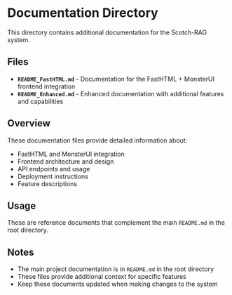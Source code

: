 # Documentation Directory

This directory contains additional documentation for the Scotch-RAG system.

## Files

- **`README_FastHTML.md`** - Documentation for the FastHTML + MonsterUI frontend integration
- **`README_Enhanced.md`** - Enhanced documentation with additional features and capabilities

## Overview

These documentation files provide detailed information about:

- FastHTML and MonsterUI integration
- Frontend architecture and design
- API endpoints and usage
- Deployment instructions
- Feature descriptions

## Usage

These are reference documents that complement the main `README.md` in the root directory.

## Notes

- The main project documentation is in `README.md` in the root directory
- These files provide additional context for specific features
- Keep these documents updated when making changes to the system
